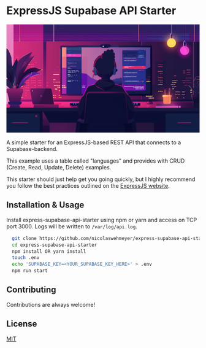 
# ExpressJS Supabase API Starter

![ExpressJS Supabase API Starter Header Image](image.png)

A simple starter for an ExpressJS-based REST API that connects to a Supabase-backend.

This example uses a table called "languages" and provides with CRUD (Create, Read, Update, Delete) examples.

This starter should just help get you going quickly, but I highly recommend you follow the best practices outlined on the [ExpressJS website](https://expressjs.com).
## Installation & Usage

Install express-supabase-api-starter using npm or yarn and access on TCP port 3000. Logs will be written to ```/var/log/api.log```.

```bash
  git clone https://github.com/nicolaswehmeyer/express-supabase-api-starter
  cd express-supabase-api-starter
  npm install OR yarn install
  touch .env
  echo 'SUPABASE_KEY=<YOUR_SUPABASE_KEY_HERE>' > .env
  npm run start
```
    
## Contributing

Contributions are always welcome!


## License

[MIT](https://choosealicense.com/licenses/mit/)

